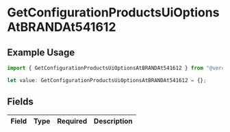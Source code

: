 # GetConfigurationProductsUiOptionsAtBRANDAt541612

## Example Usage

```typescript
import { GetConfigurationProductsUiOptionsAtBRANDAt541612 } from "@vercel/sdk/models/getconfigurationproductsop.js";

let value: GetConfigurationProductsUiOptionsAtBRANDAt541612 = {};
```

## Fields

| Field       | Type        | Required    | Description |
| ----------- | ----------- | ----------- | ----------- |